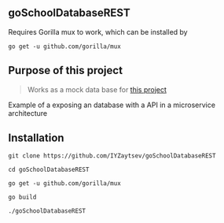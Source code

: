 ## goSchoolDatabaseREST
Requires Gorilla mux to work, which can be installed by

`go get -u github.com/gorilla/mux`

## Purpose of this project

> Works as a mock data base for [this project](https://github.com/IYZaytsev/Go_webapp)

Example of a exposing an database with a API in a microservice architecture

## Installation

`git clone https://github.com/IYZaytsev/goSchoolDatabaseREST`

`cd goSchoolDatabaseREST`

`go get -u github.com/gorilla/mux`

`go build`

`./goSchoolDatabaseREST`

